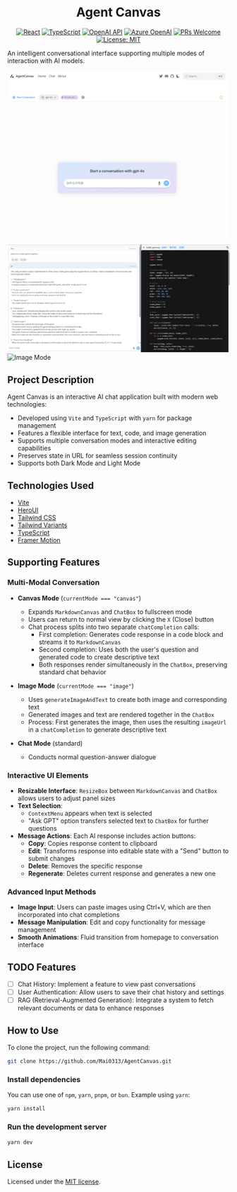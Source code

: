 <center>

# Agent Canvas

[![React](https://img.shields.io/badge/-React_19.1-61DAFB?logo=react&logoColor=white)](https://reactjs.org/)
[![TypeScript](https://img.shields.io/badge/-TypeScript_5.8-3178C6?logo=typescript&logoColor=white)](https://www.typescriptlang.org/)
[![OpenAI API](https://img.shields.io/badge/-OpenAI_API-412991?logo=openai&logoColor=white)](https://openai.com/)
[![Azure OpenAI](https://img.shields.io/badge/-Azure_OpenAI-0078D4?logo=microsoft-azure&logoColor=white)](https://azure.microsoft.com/services/openai/)
[![PRs Welcome](https://img.shields.io/badge/PRs-welcome-brightgreen.svg)](https://github.com/yourusername/agent-canvas/pulls)
[![License: MIT](https://img.shields.io/badge/License-MIT-yellow.svg)](https://opensource.org/licenses/MIT)

</center>

An intelligent conversational interface supporting multiple modes of interaction with AI models.

![Agent Canvas UI](/public/ui.png)
![Canvas Mode](/public/canvas.png)
![Image Mode](/public/image.png)

## Project Description

Agent Canvas is an interactive AI chat application built with modern web technologies:

- Developed using `Vite` and `TypeScript` with `yarn` for package management
- Features a flexible interface for text, code, and image generation
- Supports multiple conversation modes and interactive editing capabilities
- Preserves state in URL for seamless session continuity
- Supports both Dark Mode and Light Mode

## Technologies Used

- [Vite](https://vitejs.dev/guide/)
- [HeroUI](https://heroui.com)
- [Tailwind CSS](https://tailwindcss.com)
- [Tailwind Variants](https://tailwind-variants.org)
- [TypeScript](https://www.typescriptlang.org)
- [Framer Motion](https://www.framer.com/motion)

## Supporting Features

### Multi-Modal Conversation
- **Canvas Mode** (`currentMode === "canvas"`)
  - Expands `MarkdownCanvas` and `ChatBox` to fullscreen mode
  - Users can return to normal view by clicking the `X` (Close) button
  - Chat process splits into two separate `chatCompletion` calls:
    - First completion: Generates code response in a code block and streams it to `MarkdownCanvas`
    - Second completion: Uses both the user's question and generated code to create descriptive text
    - Both responses render simultaneously in the `ChatBox`, preserving standard chat behavior
  
- **Image Mode** (`currentMode === "image"`)
  - Uses `generateImageAndText` to create both image and corresponding text
  - Generated images and text are rendered together in the `ChatBox`
  - Process: First generates the image, then uses the resulting `imageUrl` in a `chatCompletion` to generate descriptive text
  
- **Chat Mode** (standard)
  - Conducts normal question-answer dialogue

### Interactive UI Elements
- **Resizable Interface**: `ResizeBox` between `MarkdownCanvas` and `ChatBox` allows users to adjust panel sizes
- **Text Selection**: 
  - `ContextMenu` appears when text is selected
  - "Ask GPT" option transfers selected text to `ChatBox` for further questions
- **Message Actions**: Each AI response includes action buttons:
  - **Copy**: Copies response content to clipboard
  - **Edit**: Transforms response into editable state with a "Send" button to submit changes
  - **Delete**: Removes the specific response
  - **Regenerate**: Deletes current response and generates a new one

### Advanced Input Methods

- **Image Input**: Users can paste images using Ctrl+V, which are then incorporated into chat completions
- **Message Manipulation**: Edit and copy functionality for message management
- **Smooth Animations**: Fluid transition from homepage to conversation interface

## TODO Features

- [ ] Chat History: Implement a feature to view past conversations
- [ ] User Authentication: Allow users to save their chat history and settings
- [ ] RAG (Retrieval-Augmented Generation): Integrate a system to fetch relevant documents or data to enhance responses

## How to Use

To clone the project, run the following command:

```bash
git clone https://github.com/Mai0313/AgentCanvas.git
```

### Install dependencies

You can use one of `npm`, `yarn`, `pnpm`, or `bun`. Example using `yarn`:

```bash
yarn install
```

### Run the development server

```bash
yarn dev
```

## License

Licensed under the [MIT license](https://github.com/Mai0313/AgentCanvas/blob/master/LICENSE).
